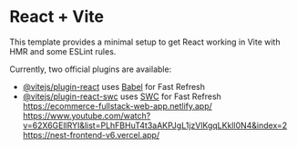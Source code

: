 # React + Vite

This template provides a minimal setup to get React working in Vite with HMR and some ESLint rules.

Currently, two official plugins are available:

- [@vitejs/plugin-react](https://github.com/vitejs/vite-plugin-react/blob/main/packages/plugin-react/README.md) uses [Babel](https://babeljs.io/) for Fast Refresh
- [@vitejs/plugin-react-swc](https://github.com/vitejs/vite-plugin-react-swc) uses [SWC](https://swc.rs/) for Fast Refresh
https://ecommerce-fullstack-web-app.netlify.app/
https://www.youtube.com/watch?v=62X6GEllRYI&list=PLhFBHuT4t3aAKPJgL1jzVlKgqLKkll0N4&index=2
https://nest-frontend-v6.vercel.app/